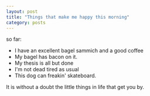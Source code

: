 ```yaml
---
layout: post
title: "Things that make me happy this morning"
category: posts
---
```

<p>so far:</p>
<ul>
<li>I have an excellent bagel sammich and a good coffee
<li>My bagel has bacon on it.
<li>My thesis is all but done
<li>I'm not dead tired as usual
<li>This dog can freakin' skateboard.
</ul>
<p>It is without a doubt the little things in life that get you by.</p>
